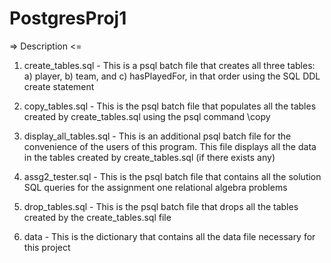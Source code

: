 # PostgresProj1

=> Description <=

1) create_tables.sql - This is a psql batch file that creates all three tables: a) player, b) team, and c) hasPlayedFor, in that order using the SQL DDL create statement 

2) copy_tables.sql - This is the psql batch file that populates all the tables created by create_tables.sql using the psql command \copy

3) display_all_tables.sql - This is an additional psql batch file for the convenience of the users of this program. This file displays all the data in the tables created by create_tables.sql (if there exists any)

4) assg2_tester.sql - This is the psql batch file that contains all the solution SQL queries for the assignment one relational algebra problems

5) drop_tables.sql - This is the psql batch file that drops all the tables created by the create_tables.sql file

6) data - This is the dictionary that contains all the data file necessary for this project
